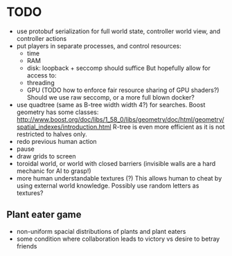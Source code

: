 # TODO

-   use protobuf serialization for full world state, controller world view, and controller actions
-   put players in separate processes, and control resources:
    - time
    - RAM
    - disk: loopback + seccomp should suffice
    But hopefully allow for access to:
    - threading
    - GPU (TODO how to enforce fair resource sharing of GPU shaders?)
    Should we use raw seccomp, or a more full blown docker?
-   use quadtree (same as B-tree width width 4?) for searches.
    Boost geometry has some classes: http://www.boost.org/doc/libs/1_58_0/libs/geometry/doc/html/geometry/spatial_indexes/introduction.html
    R-tree is even more efficient as it is not restricted to halves only.
-   redo previous human action
-   pause
-   draw grids to screen
-   toroidal world, or world with closed barriers (invisible walls are a hard mechanic for AI to grasp!)
-   more human understandable textures (?) This allows human to cheat by using external world knowledge. Possibly use random letters as textures? 

## Plant eater game

-   non-uniform spacial distributions of plants and plant eaters
-   some condition where collaboration leads to victory vs desire to betray friends
